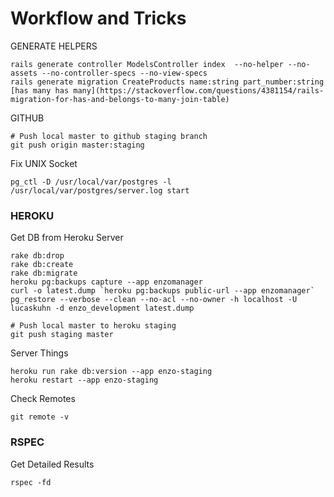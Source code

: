 # Workflow and Tricks
GENERATE HELPERS
```
rails generate controller ModelsController index  --no-helper --no-assets --no-controller-specs --no-view-specs
rails generate migration CreateProducts name:string part_number:string
[has many has many](https://stackoverflow.com/questions/4381154/rails-migration-for-has-and-belongs-to-many-join-table)
```

GITHUB
```
# Push local master to github staging branch
git push origin master:staging
```

Fix UNIX Socket
```
pg_ctl -D /usr/local/var/postgres -l /usr/local/var/postgres/server.log start
```

### HEROKU
Get DB from Heroku Server
```
rake db:drop
rake db:create
rake db:migrate
heroku pg:backups capture --app enzomanager
curl -o latest.dump `heroku pg:backups public-url --app enzomanager`
pg_restore --verbose --clean --no-acl --no-owner -h localhost -U lucaskuhn -d enzo_development latest.dump
```
```
# Push local master to heroku staging
git push staging master
```
Server Things
```
heroku run rake db:version --app enzo-staging
heroku restart --app enzo-staging
```

Check Remotes
```
git remote -v
```

### RSPEC
Get Detailed Results
```
rspec -fd
```
